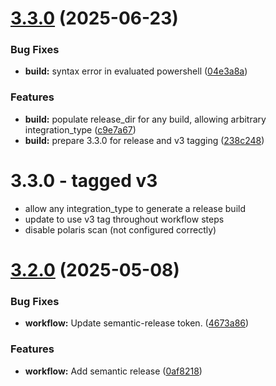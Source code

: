 # [3.3.0](https://github.com/Keyfactor/actions/compare/3.2.0...3.3.0) (2025-06-23)


### Bug Fixes

* **build:** syntax error in evaluated powershell ([04e3a8a](https://github.com/Keyfactor/actions/commit/04e3a8a93c1edb8339d7f87dff9b9a25c1392438))


### Features

* **build:** populate release_dir for any build, allowing arbitrary integration_type ([c9e7a67](https://github.com/Keyfactor/actions/commit/c9e7a67b230f902367114b56de49f784891485b9))
* **build:** prepare 3.3.0 for release and v3 tagging ([238c248](https://github.com/Keyfactor/actions/commit/238c24810a43ed4a981592d7259131585229b80f))

# 3.3.0 - tagged v3
* allow any integration_type to generate a release build
* update to use v3 tag throughout workflow steps
* disable polaris scan (not configured correctly)

# [3.2.0](https://github.com/Keyfactor/actions/compare/3.1.2...3.2.0) (2025-05-08)


### Bug Fixes

* **workflow:** Update semantic-release token. ([4673a86](https://github.com/Keyfactor/actions/commit/4673a86050903c689ce861df284735c515cac8ea))


### Features

* **workflow:** Add semantic release ([0af8218](https://github.com/Keyfactor/actions/commit/0af82184f0be6700a23ae444f39c74d0de449567))

